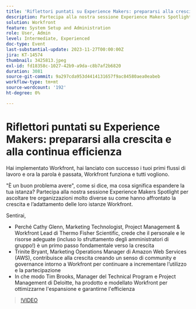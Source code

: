 ```yaml
---
title: 'Riflettori puntati su Experience Makers: prepararsi alla crescita e alla continua efficienza'
description: Partecipa alla nostra sessione Experience Makers Spotlight per ascoltare tre organizzazioni molto diverse su come hanno affrontato la crescita e l’adattamento delle loro istanze Workfront.
solution: Workfront
feature: System Setup and Administration
role: User, Admin
level: Intermediate, Experienced
doc-type: Event
last-substantial-update: 2023-11-27T00:00:00Z
jira: KT-14574
thumbnail: 3425813.jpeg
exl-id: fd18358c-1027-42b9-a9da-c8b7af2b6820
duration: 3081
source-git-commit: 9a297cda953d4414131657f9ac84580aea0eabeb
workflow-type: tm+mt
source-wordcount: '192'
ht-degree: 0%

---
```


# Riflettori puntati su Experience Makers: prepararsi alla crescita e alla continua efficienza

Hai implementato Workfront, hai lanciato con successo i tuoi primi flussi di lavoro e ora la parola è passata, Workfront funziona e tutti vogliono.

&quot;È un buon problema avere&quot;, come si dice, ma cosa significa espandere la tua istanza? Partecipa alla nostra sessione Experience Makers Spotlight per ascoltare tre organizzazioni molto diverse su come hanno affrontato la crescita e l’adattamento delle loro istanze Workfront.

Sentirai,

* Perché Cathy Glenn, Marketing Technologist, Project Management &amp; Workfront Lead di Thermo Fisher Scientific, crede che il personale e le risorse adeguate (incluso lo sfruttamento degli amministratori di gruppo!) è un primo passo fondamentale verso la crescita
* Trinite Bryant, Marketing Operations Manager di Amazon Web Services (AWS), contribuisce alla crescita creando un senso di community e governance intorno a Workfront per continuare a incrementare l’utilizzo e la partecipazione
* In che modo Tim Brooks, Manager del Technical Program e Project Management di Deloitte, ha prodotto e modellato Workfront per ottimizzarne l&#39;espansione e garantirne l&#39;efficienza

>[!VIDEO](https://video.tv.adobe.com/v/3425813/?learn=on)
